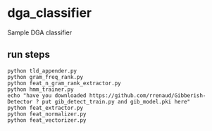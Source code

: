 # dga_classifier
Sample DGA classifier

## run steps
    python tld_appender.py
    python gram_freq_rank.py
    python feat_n_gram_rank_extractor.py
    python hmm_trainer.py
    echo "have you downloaded https://github.com/rrenaud/Gibberish-Detector ? put gib_detect_train.py and gib_model.pki here"
    python feat_extractor.py
    python feat_normalizer.py
    python feat_vectorizer.py
